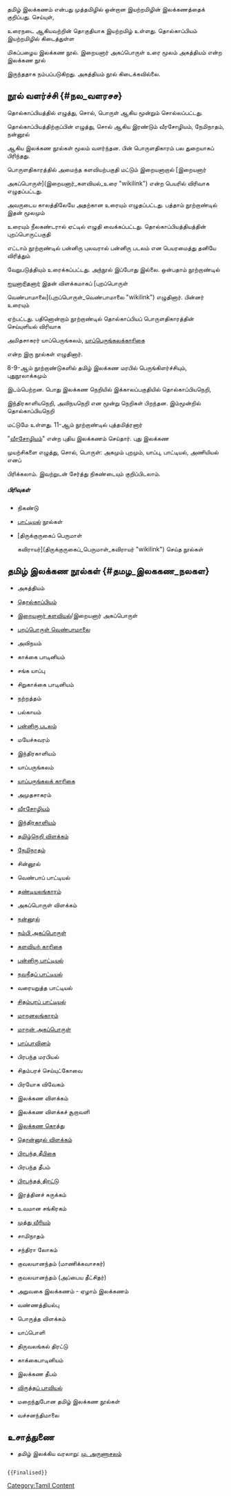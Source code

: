 தமிழ் இலக்கணம் என்பது முத்தமிழில் ஒன்றான இயற்றமிழின் இலக்கணத்தைக் குறிப்பது. செய்யுள்,
உரைநடை ஆகியவற்றின் தொகுதியாக இயற்றமிழ் உள்ளது. தொல்காப்பியம் இயற்றமிழில் கிடைத்துள்ள
மிகப்பழைய இலக்கண நூல். இறையனார் அகப்பொருள் உரை மூலம் அகத்தியம் என்ற இலக்கண நூல்
இருந்ததாக நம்பப்படுகிறது. அகத்தியம் நூல் கிடைக்கவில்லை.

## நூல் வளர்ச்சி {#நல_வளரசச}

தொல்காப்பியத்தில் எழுத்து, சொல், பொருள் ஆகிய மூன்றும் சொல்லப்பட்டது.
தொல்காப்பியத்திற்குப்பின் எழுத்து, சொல் ஆகிய இரண்டும் வீரசோழியம், நேமிநாதம், நன்னூல்
ஆகிய இலக்கண நூல்கள் மூலம் வளர்ந்தன. பின் பொருளதிகாரம் பல துறையாகப் பிரிந்தது.
பொருளதிகாரத்தில் அமைந்த களவியற்பகுதி மட்டும் இறையனாறால் [இறையனார்
அகப்பொருள்](இறையனார்_களவியல்_உரை "wikilink") என்ற பெயரில் விரிவாக எழுதப்பட்டது.
அவருடைய காலத்திலேயே அதற்கான உரையும் எழுதப்பட்டது. பத்தாம் நூற்றாண்டில் இதன் மூலமும்
உரையும் நீலகண்டரால் ஏட்டில் எழுதி வைக்கப்பட்டது. தொல்காப்பியத்தியத்தின் புறப்பொருட்பகுதி
எட்டாம் நூற்றாண்டில் பன்னிரு புலவரால் பன்னிரு படலம் என பெயரமைத்து தனியே விரித்தும்
வேறுபடுத்தியும் உரைக்கப்பட்டது. அந்நூல் இப்போது இல்லை. ஒன்பதாம் நூற்றாண்டில்
[ஐயனாரிதனார்](ஐயனாரிதனார் "wikilink") இதன் விளக்கமாகப் [புறப்பொருள்
வெண்பாமாலை](புறப்பொருள்_வெண்பாமாலை "wikilink") எழுதினார். பின்னர் உரையும்
ஏற்பட்டது. பதினொன்றாம் நூற்றாண்டில் தொல்காப்பியப் பொருளதிகாரத்தின் செய்யுளியல் விரிவாக
அமிதசாகரர் யாப்பெருங்கலம், [யாப்பெருங்கலக்காரிகை](யாப்பருங்கலக்காரிகை "wikilink")
என்ற இரு நூல்கள் எழுதினார்.

8-9-ஆம் நூற்றாண்டுகளில் தமிழ் இலக்கண மரபில் பெருங்கிளர்ச்சியும், புதுநூலாக்கமும்
இடம்பெற்றன. பொது இலக்கண நெறியில் இக்காலப்பகுதியில் தொல்காப்பியநெறி,
இந்திரகாளியநெறி, அவிநயநெறி என மூன்று நெறிகள் பிறந்தன. இம்மூன்றில் தொல்காப்பியநெறி
மட்டுமே உள்ளது. 11-ஆம் நூற்றாண்டில் புத்தமித்ரனார்
"[வீரசோழியம்](வீரசோழியம் "wikilink")" என்ற புதிய இலக்கணம் செய்தார். புது இலக்கண
முயற்சிகளை எழுத்து, சொல், பொருள்: அகமும் புறமும், யாப்பு, பாட்டியல், அணியியல் எனப்
பிரிக்கலாம். இவற்றுடன் சேர்த்து நிகண்டையும் குறிப்பிடலாம்.

##### பிரிவுகள்

-   நிகண்டு
-   [பாட்டியல்](பாட்டியல் "wikilink") நூல்கள்
-   [திருக்குருகைப் பெருமாள்
    கவிராயர்](திருக்குருகைப்_பெருமாள்_கவிராயர் "wikilink") செய்த நூல்கள்

## தமிழ் இலக்கண நூல்கள் {#தமழ_இலககண_நலகள}

-   அகத்தியம்
-   [தொல்காப்பியம்](தொல்காப்பியம் "wikilink")
-   [இறையனார் களவியல்](இறையனார்_களவியல்_உரை "wikilink")/இறையனார் அகப்பொருள்
-   [புறப்பொருள் வெண்பாமாலை](புறப்பொருள்_வெண்பாமாலை "wikilink")
-   அவிநயம்
-   காக்கை பாடினியம்
-   சங்க யாப்பு
-   சிறுகாக்கை பாடினியம்
-   நற்றத்தம்
-   பல்காயம்
-   [பன்னிரு படலம்](பன்னிரு_படலம் "wikilink")
-   மயேச்சுவரம்
-   இந்திரகாளியம்
-   யாப்பருங்கலம்
-   [யாப்பருங்கலக் காரிகை](யாப்பருங்கலக்காரிகை "wikilink")
-   அமுதசாகரம்
-   [வீரசோழியம்](வீரசோழியம் "wikilink")
-   [இந்திரகாளியம்](இந்திரகாளியம் "wikilink")
-   [தமிழ்நெறி விளக்கம்](தமிழ்நெறி_விளக்கம் "wikilink")
-   [நேமிநாதம்](நேமிநாதம் "wikilink")
-   சின்னூல்
-   வெண்பாப் பாட்டியல்
-   [தண்டியலங்காரம்](தண்டியலங்காரம் "wikilink")
-   அகப்பொருள் விளக்கம்
-   [நன்னூல்](நன்னூல் "wikilink")
-   [நம்பி அகப்பொருள்](நம்பி_அகப்பொருள் "wikilink")
-   [களவியற் காரிகை](களவியற்_காரிகை "wikilink")
-   [பன்னிரு பாட்டியல்](பன்னிரு_பாட்டியல் "wikilink")
-   [நவநீதப் பாட்டியல்](நவநீதப்_பாட்டியல் "wikilink")
-   வரையறுத்த பாட்டியல்
-   [சிதம்பரப் பாட்டியல்](சிதம்பரப்_பாட்டியல் "wikilink")
-   [மாறனலங்காரம்](மாறனலங்காரம் "wikilink")
-   [மாறன் அகப்பொருள்](மாறன்_அகப்பொருள் "wikilink")
-   [பாப்பாவினம்](பாப்பாவினம் "wikilink")
-   பிரபந்த மரபியல்
-   சிதம்பரச் செய்யுட்கோவை
-   பிரயோக விவேகம்
-   இலக்கண விளக்கம்
-   இலக்கண விளக்கச் சூறாவளி
-   [இலக்கண கொத்து](இலக்கண_கொத்து "wikilink")
-   [தொன்னூல் விளக்கம்](தொன்னூல்_விளக்கம் "wikilink")
-   [பிரபந்த தீபிகை](பிரபந்த_தீபிகை "wikilink")
-   பிரபந்த தீபம்
-   [பிரபந்தத் திரட்டு](பிரபந்தத்_திரட்டு "wikilink")
-   இரத்தினச் சுருக்கம்
-   உவமான சங்கிரகம்
-   [முத்து வீரியம்](முத்து_வீரியம் "wikilink")
-   சாமிநாதம்
-   சந்திரா லோகம்
-   குவலயானந்தம் (மாணிக்கவாசகர்)
-   குவலயானந்தம் (அப்பைய தீட்சிதர்)
-   அறுவகை இலக்கணம் - ஏழாம் இலக்கணம்
-   வண்ணத்தியல்பு
-   பொருத்த விளக்கம்
-   யாப்பொளி
-   திருவலங்கல் திரட்டு
-   காக்கைபாடினியம்
-   இலக்கண தீபம்
-   [விருத்தப் பாவியல்](விருத்தப்_பாவியல் "wikilink")
-   மறைந்துபோன தமிழ் இலக்கண நூல்கள்
-   வச்சனந்திமாலை

## உசாத்துணை

-   தமிழ் இலக்கிய வரலாறு: [மு. அருணாசலம்](மு._அருணாசலம் "wikilink")

```{=mediawiki}
{{Finalised}}
```
[Category:Tamil Content](Category:Tamil_Content "wikilink")
